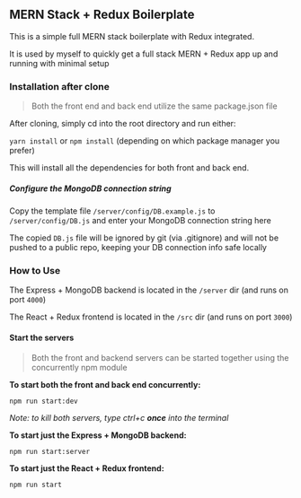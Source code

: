 ## MERN Stack + Redux Boilerplate

This is a simple full MERN stack boilerplate with Redux integrated.

It is used by myself to quickly get a full stack MERN + Redux app up and running with minimal setup

### Installation after clone

>Both the front end and back end utilize the same package.json file

After cloning, simply cd into the root directory and run either:

`yarn install` or `npm install` (depending on which package manager you prefer)

This will install all the dependencies for both front and back end.

##### Configure the MongoDB connection string

Copy the template file `/server/config/DB.example.js` to `/server/config/DB.js` and enter your MongoDB connection string here

The copied `DB.js` file will be ignored by git (via .gitignore) and will not be pushed to a public repo, keeping your DB connection info safe locally

### How to Use

The Express + MongoDB backend is located in the `/server` dir (and runs on port `4000`)

The React + Redux frontend is located in the `/src` dir (and runs on port `3000`)

#### Start the servers

> Both the front and backend servers can be started together using the concurrently npm module

**To start both the front and back end concurrently:**

`npm run start:dev`

_Note: to kill both servers, type ctrl+c **once** into the terminal_

**To start just the Express + MongoDB backend:**

`npm run start:server`

**To start just the React + Redux frontend:**

`npm run start`

